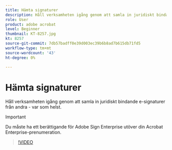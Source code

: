 ```yaml
---
title: Hämta signaturer
description: Håll verksamheten igång genom att samla in juridiskt bindande e-signaturer från andra - från var som helst
role: User
product: adobe acrobat
level: Beginner
thumbnail: KT-8257.jpg
kt: 8257
source-git-commit: 7db57badff0e39d003ec39b6b8ad7b615db71fd5
workflow-type: tm+mt
source-wordcount: '43'
ht-degree: 0%

---
```


# Hämta signaturer

Håll verksamheten igång genom att samla in juridiskt bindande e-signaturer från andra - var som helst.

>[!IMPORTANT]
>
>Du måste ha ett berättigande för Adobe Sign Enterprise utöver din Acrobat Enterprise-prenumeration.

>[!VIDEO](https://video.tv.adobe.com/v/338359?hidetitle=true)
